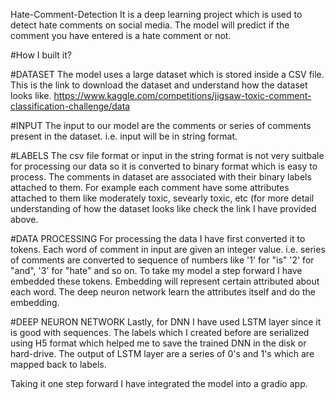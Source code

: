 Hate-Comment-Detection
It is a deep learning project which is used to detect hate comments on social media. The model will predict if the comment you have entered is a hate comment or not.

#How I built it?

#DATASET The model uses a large dataset which is stored inside a CSV file. This is the link to download the dataset and understand how the dataset looks like. https://www.kaggle.com/competitions/jigsaw-toxic-comment-classification-challenge/data

#INPUT The input to our model are the comments or series of comments present in the dataset. i.e. input will be in string format.

#LABELS The csv file format or input in the string format is not very suitbale for processing our data so it is converted to binary format which is easy to process. The comments in dataset are associated with their binary labels attached to them. For example each comment have some attributes attached to them like moderately toxic, sevearly toxic, etc (for more detail understanding of how the dataset looks like check the link I have provided above.

#DATA PROCESSING For processing the data I have first converted it to tokens. Each word of comment in input are given an integer value. i.e. series of comments are converted to sequence of numbers like '1' for "is" '2' for "and", '3' for "hate" and so on. To take my model a step forward I have embedded these tokens. Embedding will represent certain attributed about each word. The deep neuron network learn the attributes itself and do the embedding.

#DEEP NEURON NETWORK Lastly, for DNN I have used LSTM layer since it is good with sequences. The labels which I created before are serialized using H5 format which helped me to save the trained DNN in the disk or hard-drive. The output of LSTM layer are a series of 0's and 1's which are mapped back to labels.

Taking it one step forward I have integrated the model into a gradio app.
